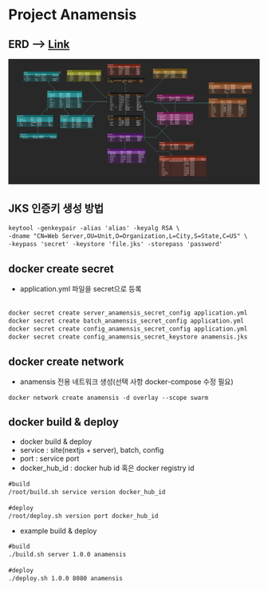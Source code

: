 # Project Anamensis


## ERD --> [Link](https://www.erdcloud.com/d/kaLkfNKiwKcPe85k4)
![](./resource/erd.jpg)


## JKS 인증키 생성 방법
```shell
keytool -genkeypair -alias 'alias' -keyalg RSA \
-dname "CN=Web Server,OU=Unit,O=Organization,L=City,S=State,C=US" \
-keypass 'secret' -keystore 'file.jks' -storepass 'password'
```

## docker create secret
- application.yml 파일을 secret으로 등록
```shell

docker secret create server_anamensis_secret_config application.yml
docker secret create batch_anamensis_secret_config application.yml
docker secret create config_anamensis_secret_config application.yml
docker secret create config_anamensis_secret_keystore anamensis.jks

```

## docker create network
- anamensis 전용 네트워크 생성(선택 사항 docker-compose 수정 필요) 
```shell
docker network create anamensis -d overlay --scope swarm
```

## docker build & deploy
- docker build & deploy
- service : site(nextjs + server), batch, config
- port : service port
- docker_hub_id : docker hub id 혹은 docker registry id
```shell
#build
/root/build.sh service version docker_hub_id

#deploy
/root/deploy.sh version port docker_hub_id
```
- example build & deploy
```shell
#build
./build.sh server 1.0.0 anamensis

#deploy
./deploy.sh 1.0.0 8080 anamensis
```